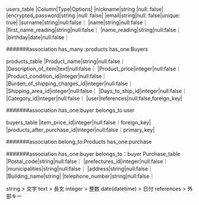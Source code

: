 users_table
|Column|Type|Options|
|nickname|string |null: false|
|encrypted_password|string |null: false|
|email|string|null: false|unique: true|
|surname|string|null:false｜
|name|string|null:false｜
|first_name_reading|string|null:false｜
|name_reading|string|null:false｜
|birthday|date|null:false｜

#######association
has_many :products
has_one:Buyers


products_table
|Product_name|string|null:false｜
|Description_of_item|text|null:false｜
|Product_price|integer|null:false｜
|Product_condition_id|integer|null:false｜
|Burden_of_shipping_charges_id|integer|null:false｜
|Shipping_area_id|integer|null:false｜
|Days_to_ship_id|integer|null:false｜
|Category_id|integer|null:false｜
|user|references|null:false,foreign_key|

#######association
has_one:buyer
belongs_to:user

buyers_table
|item_price_id|integer|null:false｜foreign_key|
|products_after_purchase_id|integer|null:false｜primary_key|

#######association
belong_to:Products
has_one:purchase

#######association
has_one:buyer
belongs_to：buyer
Purchase_table
|Postal_code|string|null:false｜
|prefectures_id|integer|null:false｜
|municipalities|string|null:false｜
|address|string|null:false｜
|Building_name|string|
|telephone_number|string|null:false｜


string  >  文字
text  > 長文
integer > 整数
date(datetime) > 日付
references > 外部キー